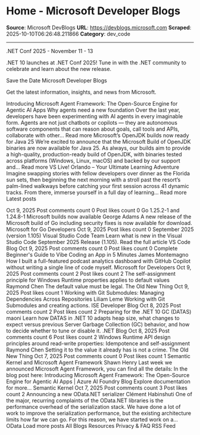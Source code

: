 # Home - Microsoft Developer Blogs

**Source**: Microsoft DevBlogs
**URL**: https://devblogs.microsoft.com
**Scraped**: 2025-10-10T06:26:48.211866
**Category**: dev_code

---

.NET Conf 2025 - November 11 - 13

.NET 10 launches at .NET Conf 2025! Tune in with the .NET community to celebrate and learn about the new release.

Save the Date
Microsoft
Developer Blogs

Get the latest information, insights, and news from Microsoft.

Introducing Microsoft Agent Framework: The Open-Source Engine for Agentic AI Apps
Why agents need a new foundation Over the last year, developers have been experimenting with AI agents in every imaginable form. Agents are not just chatbots or copilots — they are autonomous software components that can reason about goals, call tools and APIs, collaborate with other...
Read more
Microsoft’s OpenJDK builds now ready for Java 25
We’re excited to announce that the Microsoft Build of OpenJDK binaries are now available for Java 25. As always, our builds aim to provide a high-quality, production-ready build of OpenJDK, with binaries tested across platforms (Windows, Linux, macOS) and backed by our support and...
Read more
VS Live! Orlando – Your Ultimate Learning Adventure
Imagine swapping stories with fellow developers over dinner as the Florida sun sets, then beginning the next morning with a stroll past the resort’s palm-lined walkways before catching your first session across 41 dynamic tracks. From there, immerse yourself in a full day of learning...
Read more
Latest posts
 
Oct 9, 2025
Post comments count
0
Post likes count
0
Go 1.25.2-1 and 1.24.8-1 Microsoft builds now available
George Adams
A new release of the Microsoft build of Go including security fixes is now available for download.
Microsoft for Go Developers
Oct 9, 2025
Post likes count
0
September 2025 (version 1.105)
Visual Studio Code Team
Learn what is new in the Visual Studio Code September 2025 Release (1.105). Read the full article
VS Code Blog
Oct 9, 2025
Post comments count
0
Post likes count
0
Complete Beginner's Guide to Vibe Coding an App in 5 Minutes
James Montemagno
How I built a full-featured podcast analytics dashboard with GitHub Copilot without writing a single line of code myself.
Microsoft for Developers
Oct 9, 2025
Post comments count
2
Post likes count
2
The self-assignment principle for Windows Runtime properties applies to default values
Raymond Chen
The default value must be legal.
The Old New Thing
Oct 9, 2025
Post likes count
1
Working with Git Submodules: Managing Dependencies Across Repositories
Liliam Leme
Working with Git Submodules and creating actions.
ISE Developer Blog
Oct 8, 2025
Post comments count
2
Post likes count
2
Preparing for the .NET 10 GC (DATAS)
maoni
Learn how DATAS in .NET 10 adapts heap size, what changes to expect versus previous Server Garbage Collection (GC) behavior, and how to decide whether to tune or disable it.
.NET Blog
Oct 8, 2025
Post comments count
6
Post likes count
2
Windows Runtime API design principles around read-write properties: Idempotence and self-assignment
Raymond Chen
Setting it to the value it already has is not a crime.
The Old New Thing
Oct 7, 2025
Post comments count
0
Post likes count
1
Semantic Kernel and Microsoft Agent Framework
Shawn Henry
Last week we announced Microsoft Agent Framework, you can find all the details: In the blog post here: Introducing Microsoft Agent Framework: The Open-Source Engine for Agentic AI Apps | Azure AI Foundry Blog Explore documentation for more...
Semantic Kernel
Oct 7, 2025
Post comments count
3
Post likes count
2
Announcing a new OData.NET serializer
Clément Habinshuti
One of the major, recurring complaints of the OData.NET libraries is the performance overhead of the serialization stack. We have done a lot of work to improve the serialization performance, but the existing architecture limits how far we can go. For this reason, we have started work on a...
OData
Load more posts
All Blogs
Resources
Privacy & FAQ
RSS Feed
